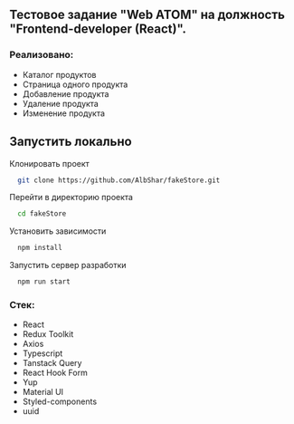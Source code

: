 ## Тестовое задание "Web ATOM" на должность "Frontend-developer (React)".

### Реализовано:

- Каталог продуктов
- Страница одного продукта
- Добавление продукта
- Удаление продукта
- Изменение продукта

## Запустить локально

Клонировать проект

```bash
  git clone https://github.com/AlbShar/fakeStore.git
```

Перейти в директорию проекта

```bash
  cd fakeStore
```

Установить зависимости

```bash
  npm install
```

Запустить сервер разработки

```bash
  npm run start
```

### Стек:

- React
- Redux Toolkit
- Axios
- Typescript
- Tanstack Query
- React Hook Form
- Yup
- Material UI
- Styled-components
- uuid

